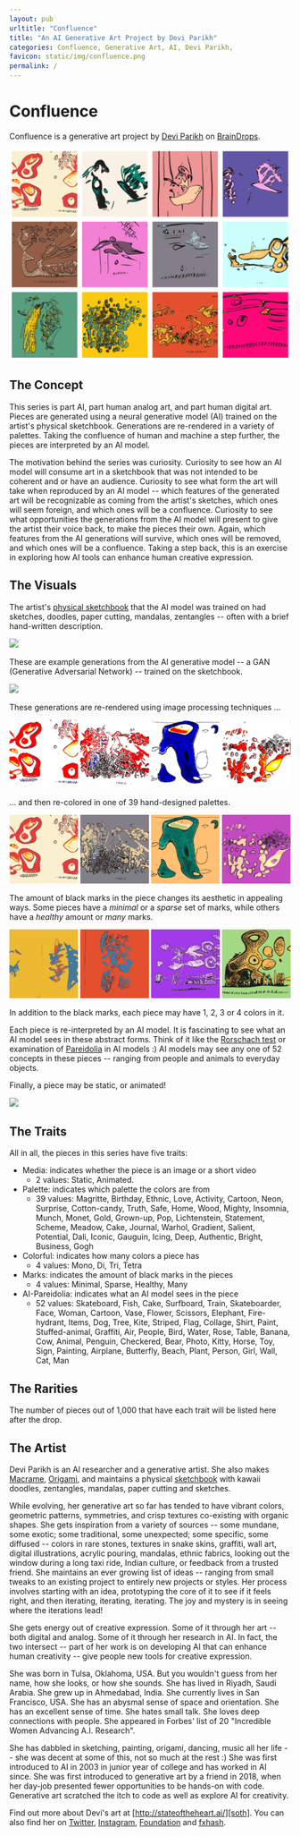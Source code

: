 ```yaml
---
layout: pub
urltitle: "Confluence"
title: "An AI Generative Art Project by Devi Parikh"
categories: Confluence, Generative Art, AI, Devi Parikh, 
favicon: static/img/confluence.png
permalink: /
---
```


# Confluence

Confluence is a generative art project by [Devi Parikh][devi] on [BrainDrops][braindrops].

<img class="inline-pic" src="static/img/collage.png">

## The Concept

This series is part AI, part human analog art, and part human digital art. Pieces are generated using a neural generative model (AI) trained on the artist's physical sketchbook. Generations are re-rendered in a variety of palettes. Taking the confluence of human and machine a step further, the pieces are interpreted by an AI model.

The motivation behind the series was curiosity. Curiosity to see how an AI model will consume art in a sketchbook that was not intended to be coherent and or have an audience. Curiosity to see what form the art will take when reproduced by an AI model -- which features of the generated art will be recognizable as coming from the artist's sketches, which ones will seem foreign, and which ones will be a confluence. Curiosity to see what opportunities the generations from the AI model will present to give the artist their voice back, to make the pieces their own. Again, which features from the AI generations will survive, which ones will be removed, and which ones will be a confluence. Taking a step back, this is an exercise in exploring how AI tools can enhance human creative expression.

## The Visuals

The artist's [physical sketchbook][sketchbook] that the AI model was trained on had sketches, doodles, paper cutting, mandalas, zentangles -- often with a brief hand-written description. 

<img class="inline-pic" src="static/img/sketches.png">

These are example generations from the AI generative model -- a GAN (Generative Adversarial Network) -- trained on the sketchbook.

<img class="inline-pic" src="static/img/generations.png">

These generations are re-rendered using image processing techniques ...

<img class="inline-pic" src="static/img/canonical.png">

... and then re-colored in one of 39 hand-designed palettes.

<img class="inline-pic" src="static/img/palettes.png">

The amount of black marks in the piece changes its aesthetic in appealing ways. Some pieces have a *minimal* or a *sparse* set of marks, while others have a *healthy* amount or *many* marks.

<img class="inline-pic" src="static/img/marks.png">

In addition to the black marks, each piece may have 1, 2, 3 or 4 colors in it. 

Each piece is re-interpreted by an AI model. It is fascinating to see what an AI model sees in these abstract forms. Think of it like the [Rorschach test][rorschach] or examination of [Pareidolia][pareidolia] in AI models :) AI models may see any one of 52 concepts in these pieces -- ranging from people and animals to everyday objects.

Finally, a piece may be static, or animated!

<img class="inline-pic-half" src="static/img/animated.gif">

## The Traits

All in all, the pieces in this series have five traits:
* Media: indicates whether the piece is an image or a short video
  * 2 values: Static, Animated.
* Palette: indicates which palette the colors are from
  * 39 values: Magritte, Birthday, Ethnic, Love, Activity, Cartoon, Neon, Surprise, Cotton-candy, Truth, Safe, Home, Wood, Mighty, Insomnia, Munch, Monet, Gold, Grown-up, Pop, Lichtenstein, Statement, Scheme, Meadow, Cake, Journal, Warhol, Gradient, Salient, Potential, Dali, Iconic, Gauguin, Icing, Deep, Authentic, Bright, Business, Gogh
* Colorful: indicates how many colors a piece has
  * 4 values: Mono, Di, Tri, Tetra
* Marks: indicates the amount of black marks in the pieces
  * 4 values: Minimal, Sparse, Healthy, Many
* AI-Pareidolia: indicates what an AI model sees in the piece
  * 52 values: Skateboard, Fish, Cake, Surfboard, Train, Skateboarder, Face, Woman, Cartoon, Vase, Flower, Scissors, Elephant, Fire-hydrant, Items, Dog, Tree, Kite, Striped, Flag, Collage, Shirt, Paint, Stuffed-animal, Graffiti, Air, People, Bird, Water, Rose, Table, Banana, Cow, Animal, Penguin, Checkered, Bear, Photo, Kitty, Horse, Toy, Sign, Painting, Airplane, Butterfly, Beach, Plant, Person, Girl, Wall, Cat, Man

## The Rarities

The number of pieces out of 1,000 that have each trait will be listed here after the drop.
<!-- [here][rarities]. -->

## The Artist

Devi Parikh is an AI researcher and a generative artist. She also makes [Macrame][macrame], [Origami][origami], and maintains a physical [sketchbook][sketchbook] with kawaii doodles, zentangles, mandalas, paper cutting and sketches. 

While evolving, her generative art so far has tended to have vibrant colors, geometric patterns, symmetries, and crisp textures co-existing with organic shapes. She gets inspiration from a variety of sources -- some mundane, some exotic; some traditional, some unexpected; some specific, some diffused -- colors in rare stones, textures in snake skins, graffiti, wall art, digital illustrations, acrylic pouring, mandalas, ethnic fabrics, looking out the window during a long taxi ride, Indian culture, or feedback from a trusted friend. She maintains an ever growing list of ideas -- ranging from small tweaks to an existing project to entirely new projects or styles. Her process involves starting with an idea, prototyping the core of it to see if it feels right, and then iterating, iterating, iterating. The joy and mystery is in seeing where the iterations lead!

She gets energy out of creative expression. Some of it through her art -- both digital and analog. Some of it through her research in AI. In fact, the two intersect -- part of her work is on developing AI that can enhance human creativity -- give people new tools for creative expression.

She was born in Tulsa, Oklahoma, USA. But you wouldn't guess from her name, how she looks, or how she sounds. She has lived in Riyadh, Saudi Arabia. She grew up in Ahmedabad, India. She currently lives in San Francisco, USA. She has an abysmal sense of space and orientation. She has an excellent sense of time. She hates small talk. She loves deep connections with people. She appeared in Forbes' list of 20 "Incredible Women Advancing A.I. Research". 

She has dabbled in sketching, painting, origami, dancing, music all her life -- she was decent at some of this, not so much at the rest :) She was first introduced to AI in 2003 in junior year of college and has worked in AI since. She was first introduced to generative art by a friend in 2018, when her day-job presented fewer opportunities to be hands-on with code. Generative art scratched the itch to code as well as explore AI for creativity.

Find out more about Devi's art at [http://stateoftheheart.ai/][soth]. You can also find her on [Twitter][tw], [Instagram][insta], [Foundation][fnd] and [fxhash][fxhash]. 

[braindrops]: https://twitter.com/braindrops_art
[sketchbook]: https://www.cc.gatech.edu/~parikh/sketchbook.html
[macrame]: https://www.cc.gatech.edu/~parikh/macrame.html
[origami]: https://www.cc.gatech.edu/~parikh/origami.html
[soth]: http://stateoftheheart.ai/ 
[rorschach]: https://en.wikipedia.org/wiki/Rorschach_test
[pareidolia]: https://en.wikipedia.org/wiki/Pareidolia
[devi]: https://www.cc.gatech.edu/~parikh/
[tw]: https://twitter.com/deviparikh
[insta]: https://www.instagram.com/deviparikh/
[fnd]: https://foundation.app/@deviparikh
[fxhash]: https://www.fxhash.xyz/u/Devi%20Parikh

